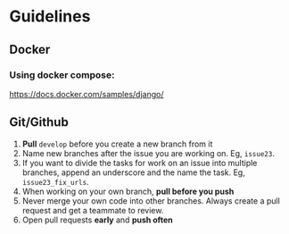 # Guidelines

## Docker
### Using docker compose:
https://docs.docker.com/samples/django/

## Git/Github
1. **Pull** `develop` before you create a new branch from it
2. Name new branches after the issue you are working on.  Eg, `issue23`.
3. If you want to divide the tasks for work on an issue into multiple branches, append an underscore and the name the task.  Eg, `issue23_fix_urls`.
4. When working on your own branch, **pull before you push**
5. Never merge your own code into other branches.  Always create a pull request and get a teammate to review.
6. Open pull requests **early** and **push often**
